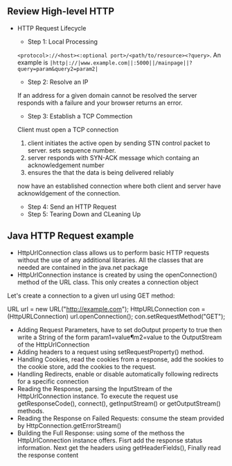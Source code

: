 ## Review High-level HTTP
- HTTP Request Lifecycle
  - Step 1: Local Processing

  `<protocol>://<host><:optional port>/<path/to/resource><?query>`. An example is `|http|://|www.example.com||:5000||/mainpage||?query=param&query2=param2|`

  - Step 2: Resolve an IP
   
   If an address for a given domain cannot be resolved the server responds with a failure and your browser returns an error.
   - Step 3: Establish a TCP Commection

   Client must open a TCP connection

   1. client initiates the active open by sending STN control packet to server. sets sequence number.
   2. server responds with SYN-ACK message which containg an acknowledgement number
   3. ensures the that the data is being delivered reliably

   now have an established connection where both client and server have acknowldgement of the connection.

   - Step 4: Send an HTTP Request
   - Step 5: Tearing Down and CLeaning Up

## Java HTTP Request example
  - HttpUrlConnection class allows us to perform basic HTTP requests without the use of any additional libraries. All the classes that are needed are contained in the java.net package
  - HttpUrlConnection instance is created by using the openConnection() method of the URL class. This only creates a connection object

  Let's create a connection to a given url using GET method:

URL url = new URL("http://example.com");
HttpURLConnection con = (HttpURLConnection) url.openConnection();
con.setRequestMethod("GET");

- Adding Request Parameters, have to set doOutput property to true then write a String of the form param1=value¶m2=value to the OutputStream of the HttpUrlConnection
- Adding headers to a request using setRequestProperty() method.
- Handling Cookies, read the cookies from a response, add the sookies to the cookie store, add the cookies to the request.
- Handling Redirects, enable or disable automatically following redirects for a specific connection
- Reading the Response, parsing the InputStream of the HttpUrlConnection instance. To execute the request use getResponseCode(), connect(), getInputStream() or getOutputStream() methods.
- Reading the Response on Failed Requests: consume the steam provided by HttpConnection.getErrorStream()
- Building the Full Response: using some of the methoss the HttpUrlConnection instance offers. Fisrt add the response status information. Next get the headers using getHeaderFields(), Finally read the response content